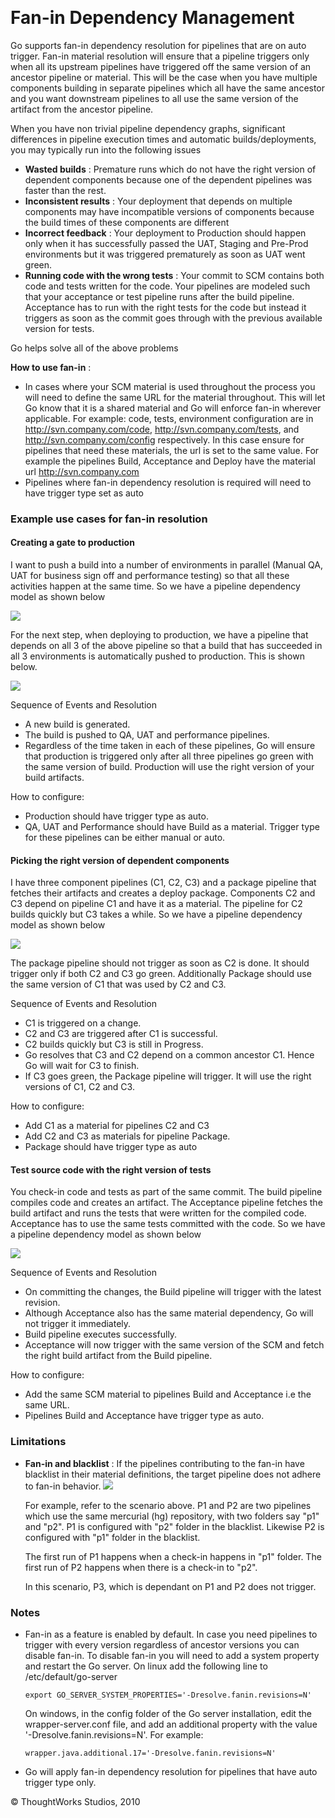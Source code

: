 
 

Fan-in Dependency Management
============================

Go supports fan-in dependency resolution for pipelines that are on auto
trigger. Fan-in material resolution will ensure that a pipeline triggers
only when all its upstream pipelines have triggered off the same version
of an ancestor pipeline or material. This will be the case when you have
multiple components building in separate pipelines which all have the
same ancestor and you want downstream pipelines to all use the same
version of the artifact from the ancestor pipeline.

When you have non trivial pipeline dependency graphs, significant
differences in pipeline execution times and automatic
builds/deployments, you may typically run into the following issues

-   **Wasted builds** : Premature runs which do not have the right
    version of dependent components because one of the dependent
    pipelines was faster than the rest.
-   **Inconsistent results** : Your deployment that depends on multiple
    components may have incompatible versions of components because the
    build times of these components are different
-   **Incorrect feedback** : Your deployment to Production should happen
    only when it has successfully passed the UAT, Staging and Pre-Prod
    environments but it was triggered prematurely as soon as UAT went
    green.
-   **Running code with the wrong tests** : Your commit to SCM contains
    both code and tests written for the code. Your pipelines are modeled
    such that your acceptance or test pipeline runs after the build
    pipeline. Acceptance has to run with the right tests for the code
    but instead it triggers as soon as the commit goes through with the
    previous available version for tests.

Go helps solve all of the above problems

**How to use fan-in** :

-   In cases where your SCM material is used throughout the process you
    will need to define the same URL for the material throughout. This
    will let Go know that it is a shared material and Go will enforce
    fan-in wherever applicable. For example: code, tests, environment
    configuration are in http://svn.company.com/code,
    http://svn.company.com/tests, and http://svn.company.com/config
    respectively. In this case ensure for pipelines that need these
    materials, the url is set to the same value. For example the
    pipelines Build, Acceptance and Deploy have the material url
    http://svn.company.com
-   Pipelines where fan-in dependency resolution is required will need
    to have trigger type set as auto

### Example use cases for fan-in resolution

#### Creating a gate to production

I want to push a build into a number of environments in parallel (Manual
QA, UAT for business sign off and performance testing) so that all these
activities happen at the same time. So we have a pipeline dependency
model as shown below

![](../resources/images/cruise/fanin_1_1.png)

For the next step, when deploying to production, we have a pipeline that
depends on all 3 of the above pipeline so that a build that has
succeeded in all 3 environments is automatically pushed to production.
This is shown below.

![](../resources/images/cruise/fanin_1_2.png)

Sequence of Events and Resolution

-   A new build is generated.
-   The build is pushed to QA, UAT and performance pipelines.
-   Regardless of the time taken in each of these pipelines, Go will
    ensure that production is triggered only after all three pipelines
    go green with the same version of build. Production will use the
    right version of your build artifacts.

How to configure:

-   Production should have trigger type as auto.
-   QA, UAT and Performance should have Build as a material. Trigger
    type for these pipelines can be either manual or auto.

#### Picking the right version of dependent components

I have three component pipelines (C1, C2, C3) and a package pipeline
that fetches their artifacts and creates a deploy package. Components C2
and C3 depend on pipeline C1 and have it as a material. The pipeline for
C2 builds quickly but C3 takes a while. So we have a pipeline dependency
model as shown below

![](../resources/images/cruise/fanin_2_1.png)

The package pipeline should not trigger as soon as C2 is done. It should
trigger only if both C2 and C3 go green. Additionally Package should use
the same version of C1 that was used by C2 and C3.

Sequence of Events and Resolution

-   C1 is triggered on a change.
-   C2 and C3 are triggered after C1 is successful.
-   C2 builds quickly but C3 is still in Progress.
-   Go resolves that C3 and C2 depend on a common ancestor C1. Hence Go
    will wait for C3 to finish.
-   If C3 goes green, the Package pipeline will trigger. It will use the
    right versions of C1, C2 and C3.

How to configure:

-   Add C1 as a material for pipelines C2 and C3
-   Add C2 and C3 as materials for pipeline Package.
-   Package should have trigger type as auto

#### Test source code with the right version of tests

You check-in code and tests as part of the same commit. The build
pipeline compiles code and creates an artifact. The Acceptance pipeline
fetches the build artifact and runs the tests that were written for the
compiled code. Acceptance has to use the same tests committed with the
code. So we have a pipeline dependency model as shown below

![](../resources/images/cruise/fanin_3_1.png)

Sequence of Events and Resolution

-   On committing the changes, the Build pipeline will trigger with the
    latest revision.
-   Although Acceptance also has the same material dependency, Go will
    not trigger it immediately.
-   Build pipeline executes successfully.
-   Acceptance will now trigger with the same version of the SCM and
    fetch the right build artifact from the Build pipeline.

How to configure:

-   Add the same SCM material to pipelines Build and Acceptance i.e the
    same URL.
-   Pipelines Build and Acceptance have trigger type as auto.

### Limitations

-   **Fan-in and blacklist** : If the pipelines contributing to the
    fan-in have blacklist in their material definitions, the target
    pipeline does not adhere to fan-in behavior.
    ![](../resources/images/ignored_files.png)

    For example, refer to the scenario above. P1 and P2 are two
    pipelines which use the same mercurial (hg) repository, with two
    folders say "p1" and "p2". P1 is configured with "p2" folder in the
    blacklist. Likewise P2 is configured with "p1" folder in the
    blacklist.

    The first run of P1 happens when a check-in happens in "p1" folder.
    The first run of P2 happens when there is a check-in to "p2".

    In this scenario, P3, which is dependant on P1 and P2 does not
    trigger.

### Notes

-   Fan-in as a feature is enabled by default. In case you need
    pipelines to trigger with every version regardless of ancestor
    versions you can disable fan-in. To disable fan-in you will need to
    add a system property and restart the Go server. On linux add the
    following line to /etc/default/go-server

    ``` {.code}
    export GO_SERVER_SYSTEM_PROPERTIES='-Dresolve.fanin.revisions=N'
    ```

    On windows, in the config folder of the Go server installation, edit
    the wrapper-server.conf file, and add an additional property with
    the value '-Dresolve.fanin.revisions=N'. For example:

    ``` {.code}
    wrapper.java.additional.17='-Dresolve.fanin.revisions=N'
    ```

-   Go will apply fan-in dependency resolution for pipelines that have
    auto trigger type only.





© ThoughtWorks Studios, 2010

